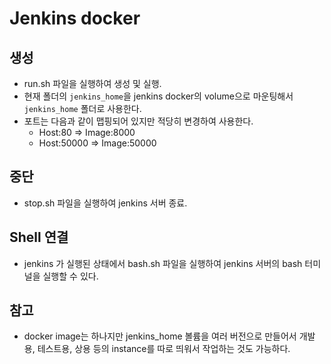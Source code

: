 # Jenkins docker

## 생성

- run.sh 파일을 실행하여 생성 및 실행.
- 현재 폴더의 `jenkins_home`을 jenkins docker의 volume으로 마운팅해서 `jenkins_home` 폴더로 사용한다.
- 포트는 다음과 같이 맵핑되어 있지만 적당히 변경하여 사용한다.
  - Host:80 => Image:8000
  - Host:50000 => Image:50000

## 중단

- stop.sh 파일을 실행하여 jenkins 서버 종료.

## Shell 연결

- jenkins 가 실행된 상태에서 bash.sh 파일을 실행하여 jenkins 서버의 bash 터미널을 실행할 수 있다.

## 참고

- docker image는 하나지만 jenkins_home 볼륨을 여러 버전으로 만들어서 개발용, 테스트용, 상용 등의 instance를 따로 띄워서 작업하는 것도 가능하다.
